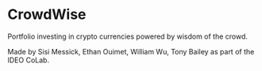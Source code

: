 # CrowdWise

Portfolio investing in crypto currencies powered by wisdom of the crowd.

Made by Sisi Messick, Ethan Ouimet, William Wu, Tony Bailey as part of the IDEO CoLab.

